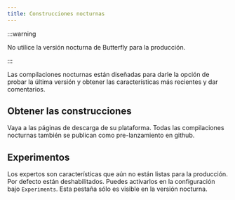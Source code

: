 ```yaml
---
title: Construcciones nocturnas
---
```


:::warning

No utilice la versión nocturna de Butterfly para la producción.

:::

Las compilaciones nocturnas están diseñadas para darle la opción de probar la última versión y obtener las características más recientes y dar comentarios.

## Obtener las construcciones

Vaya a las páginas de descarga de su plataforma.
Todas las compilaciones nocturnas también se publican como pre-lanzamiento en github.

## Experimentos

Los expertos son características que aún no están listas para la producción.
Por defecto están deshabilitados. Puedes activarlos en la configuración bajo `Experiments`.
Esta pestaña sólo es visible en la versión nocturna.
